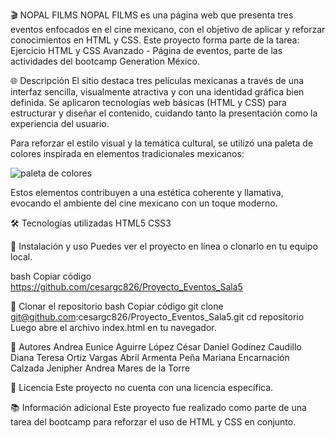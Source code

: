 🎬 NOPAL FILMS
NOPAL FILMS es una página web que presenta tres eventos enfocados en el cine mexicano, con el objetivo de aplicar y reforzar conocimientos en HTML y CSS. Este proyecto forma parte de la tarea: Ejercicio HTML y CSS Avanzado - Página de eventos, parte de las actividades del bootcamp Generation México.

🌐 Descripción
El sitio destaca tres películas mexicanas a través de una interfaz sencilla, visualmente atractiva y con una identidad gráfica bien definida.
Se aplicaron tecnologías web básicas (HTML y CSS) para estructurar y diseñar el contenido, cuidando tanto la presentación como la experiencia del usuario.

Para reforzar el estilo visual y la temática cultural, se utilizó una paleta de colores inspirada en elementos tradicionales mexicanos:

<picture>
 <source media="(prefers-color-scheme: dark)" srcset="YOUR-DARKMODE-IMAGE">
 <source media="(prefers-color-scheme: light)" srcset="YOUR-LIGHTMODE-IMAGE">
 <img alt="paleta de colores" src="recursos/imágenes/explicacion-pagina.png">
</picture>


Estos elementos contribuyen a una estética coherente y llamativa, evocando el ambiente del cine mexicano con un toque moderno.

🛠️ Tecnologías utilizadas
HTML5
CSS3

🚀 Instalación y uso
Puedes ver el proyecto en línea o clonarlo en tu equipo local.

bash
Copiar código
https://github.com/cesargc826/Proyecto_Eventos_Sala5

🧭 Clonar el repositorio
bash
Copiar código
git clone git@github.com:cesargc826/Proyecto_Eventos_Sala5.git
cd repositorio
Luego abre el archivo index.html en tu navegador.

👥 Autores
Andrea Eunice Aguirre López
César Daniel Godínez Caudillo
Diana Teresa Ortiz Vargas
Abril Armenta Peña
Mariana Encarnación Calzada
Jenipher Andrea Mares de la Torre


📄 Licencia
Este proyecto no cuenta con una licencia específica.

📚 Información adicional
Este proyecto fue realizado como parte de una tarea del bootcamp para reforzar el uso de HTML y CSS en conjunto.
